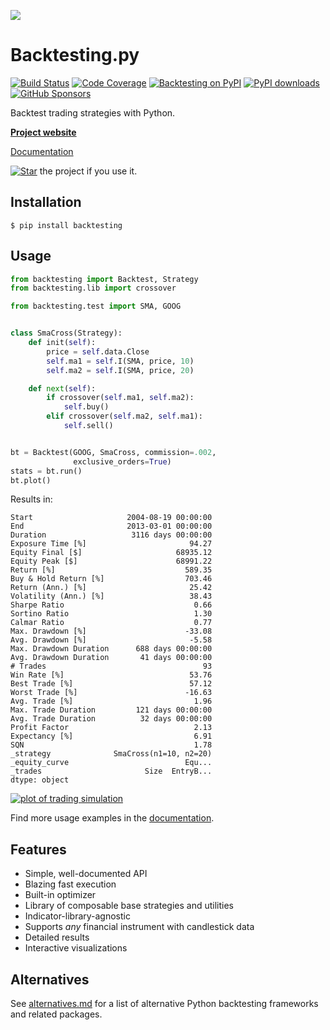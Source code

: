 [![](https://i.imgur.com/E8Kj69Y.png)](https://kernc.github.io/backtesting.py/)

Backtesting.py
==============
[![Build Status](https://img.shields.io/github/workflow/status/kernc/backtesting.py/CI/master?style=for-the-badge)](https://github.com/kernc/backtesting.py/actions)
[![Code Coverage](https://img.shields.io/codecov/c/gh/kernc/backtesting.py.svg?style=for-the-badge)](https://codecov.io/gh/kernc/backtesting.py)
[![Backtesting on PyPI](https://img.shields.io/pypi/v/backtesting.svg?color=blue&style=for-the-badge)](https://pypi.org/project/backtesting)
[![PyPI downloads](https://img.shields.io/pypi/dd/backtesting.svg?color=skyblue&style=for-the-badge)](https://pypi.org/project/backtesting)
[![GitHub Sponsors](https://img.shields.io/github/sponsors/kernc?color=pink&style=for-the-badge)](https://github.com/sponsors/kernc)

Backtest trading strategies with Python.

[**Project website**](https://kernc.github.io/backtesting.py)

[Documentation]

[![Star](https://i.imgur.com/LSI6p6O.png)](#top) the project if you use it.

[Documentation]: https://kernc.github.io/backtesting.py/doc/backtesting/


Installation
------------

    $ pip install backtesting


Usage
-----
```python
from backtesting import Backtest, Strategy
from backtesting.lib import crossover

from backtesting.test import SMA, GOOG


class SmaCross(Strategy):
    def init(self):
        price = self.data.Close
        self.ma1 = self.I(SMA, price, 10)
        self.ma2 = self.I(SMA, price, 20)

    def next(self):
        if crossover(self.ma1, self.ma2):
            self.buy()
        elif crossover(self.ma2, self.ma1):
            self.sell()


bt = Backtest(GOOG, SmaCross, commission=.002,
              exclusive_orders=True)
stats = bt.run()
bt.plot()
```

Results in:

```text
Start                     2004-08-19 00:00:00
End                       2013-03-01 00:00:00
Duration                   3116 days 00:00:00
Exposure Time [%]                       94.27
Equity Final [$]                     68935.12
Equity Peak [$]                      68991.22
Return [%]                             589.35
Buy & Hold Return [%]                  703.46
Return (Ann.) [%]                       25.42
Volatility (Ann.) [%]                   38.43
Sharpe Ratio                             0.66
Sortino Ratio                            1.30
Calmar Ratio                             0.77
Max. Drawdown [%]                      -33.08
Avg. Drawdown [%]                       -5.58
Max. Drawdown Duration      688 days 00:00:00
Avg. Drawdown Duration       41 days 00:00:00
# Trades                                   93
Win Rate [%]                            53.76
Best Trade [%]                          57.12
Worst Trade [%]                        -16.63
Avg. Trade [%]                           1.96
Max. Trade Duration         121 days 00:00:00
Avg. Trade Duration          32 days 00:00:00
Profit Factor                            2.13
Expectancy [%]                           6.91
SQN                                      1.78
_strategy              SmaCross(n1=10, n2=20)
_equity_curve                          Equ...
_trades                       Size  EntryB...
dtype: object
```
[![plot of trading simulation](https://i.imgur.com/xRFNHfg.png)](https://kernc.github.io/backtesting.py/#example)

Find more usage examples in the [documentation].

Features
--------
* Simple, well-documented API
* Blazing fast execution
* Built-in optimizer
* Library of composable base strategies and utilities
* Indicator-library-agnostic
* Supports _any_ financial instrument with candlestick data
* Detailed results
* Interactive visualizations

Alternatives
------------
See [alternatives.md] for a list of alternative Python
backtesting frameworks and related packages.

[alternatives.md]: https://github.com/kernc/backtesting.py/blob/master/doc/alternatives.md
